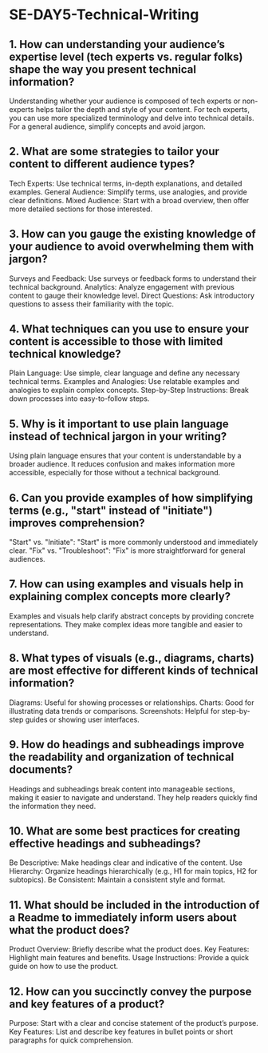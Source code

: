 # SE-DAY5-Technical-Writing
## 1. How can understanding your audience’s expertise level (tech experts vs. regular folks) shape the way you present technical information?
Understanding whether your audience is composed of tech experts or non-experts helps tailor the depth and style of your content. For tech experts, you can use more specialized terminology and delve into technical details. For a general audience, simplify concepts and avoid jargon.

## 2. What are some strategies to tailor your content to different audience types?
Tech Experts: Use technical terms, in-depth explanations, and detailed examples.
General Audience: Simplify terms, use analogies, and provide clear definitions.
Mixed Audience: Start with a broad overview, then offer more detailed sections for those interested.

## 3. How can you gauge the existing knowledge of your audience to avoid overwhelming them with jargon?
Surveys and Feedback: Use surveys or feedback forms to understand their technical background.
Analytics: Analyze engagement with previous content to gauge their knowledge level.
Direct Questions: Ask introductory questions to assess their familiarity with the topic.

## 4. What techniques can you use to ensure your content is accessible to those with limited technical knowledge?
Plain Language: Use simple, clear language and define any necessary technical terms.
Examples and Analogies: Use relatable examples and analogies to explain complex concepts.
Step-by-Step Instructions: Break down processes into easy-to-follow steps.

## 5. Why is it important to use plain language instead of technical jargon in your writing?
Using plain language ensures that your content is understandable by a broader audience. It reduces confusion and makes information more accessible, especially for those without a technical background.

## 6. Can you provide examples of how simplifying terms (e.g., "start" instead of "initiate") improves comprehension?
"Start" vs. "Initiate": "Start" is more commonly understood and immediately clear.
"Fix" vs. "Troubleshoot": "Fix" is more straightforward for general audiences.

## 7. How can using examples and visuals help in explaining complex concepts more clearly?
Examples and visuals help clarify abstract concepts by providing concrete representations. They make complex ideas more tangible and easier to understand.

## 8. What types of visuals (e.g., diagrams, charts) are most effective for different kinds of technical information?
Diagrams: Useful for showing processes or relationships.
Charts: Good for illustrating data trends or comparisons.
Screenshots: Helpful for step-by-step guides or showing user interfaces.

## 9. How do headings and subheadings improve the readability and organization of technical documents?
Headings and subheadings break content into manageable sections, making it easier to navigate and understand. They help readers quickly find the information they need.

## 10. What are some best practices for creating effective headings and subheadings?
Be Descriptive: Make headings clear and indicative of the content.
Use Hierarchy: Organize headings hierarchically (e.g., H1 for main topics, H2 for subtopics).
Be Consistent: Maintain a consistent style and format.

## 11. What should be included in the introduction of a Readme to immediately inform users about what the product does?
Product Overview: Briefly describe what the product does.
Key Features: Highlight main features and benefits.
Usage Instructions: Provide a quick guide on how to use the product.

## 12. How can you succinctly convey the purpose and key features of a product?
Purpose: Start with a clear and concise statement of the product’s purpose.
Key Features: List and describe key features in bullet points or short paragraphs for quick comprehension.

